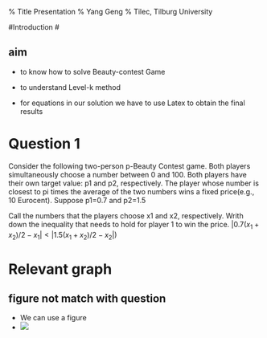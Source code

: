 % Title Presentation % Yang Geng % Tilec, Tilburg University

#Introduction  #

## aim ##



- to know how to solve Beauty-contest Game


- to understand Level-k method



- for equations in our solution we have to use Latex to obtain the final results
# Question 1 #
Consider the following two-person p-Beauty Contest game. Both players simultaneously choose a number between 0 and 100. Both players have their own target value: p1 and p2, respectively. The player whose number is closest to pi times the average of the two numbers wins a fixed price(e.g., 10 Eurocent). Suppose p1=0.7 and p2=1.5

Call the numbers that the players choose x1 and x2, respectively. Writh down the inequality that needs to hold for player 1 to win the price.
$|0.7(x_1+x_2)/2-x_1|<|1.5(x_1+x_2)/2-x_2|)$

# Relevant graph #

## figure not match with question ##
- We can use a figure
- ![](http://qph.is.quoracdn.net/main-qimg-7143dd32730266a174d9a0ffe02b2f3a?convert_to_webp=true)

 